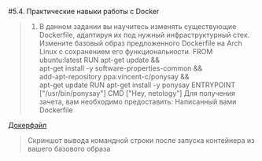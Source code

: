 #5.4. Практические навыки работы с Docker
>1. В данном задании вы научитесь изменять существующие Dockerfile, адаптируя их под нужный инфраструктурный стек.
>Измените базовый образ предложенного Dockerfile на Arch Linux c сохранением его функциональности.
>FROM ubuntu:latest
>RUN apt-get update && \
>    apt-get install -y software-properties-common && \
>    add-apt-repository ppa:vincent-c/ponysay && \
>    apt-get update 
>RUN apt-get install -y ponysay
>ENTRYPOINT ["/usr/bin/ponysay"]
>CMD ["Hey, netology”]
>Для получения зачета, вам необходимо предоставить:
>Написанный вами Dockerfile

[Докерфайл](https://github.com/nprovorkova/devops-training/blob/master/05-virt-04-docker-practical-skills/ponysay/Dockerfile)

>Скриншот вывода командной строки после запуска контейнера из вашего базового образа
